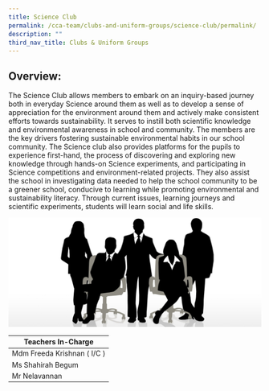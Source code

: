 ```yaml
---
title: Science Club
permalink: /cca-team/clubs-and-uniform-groups/science-club/permalink/
description: ""
third_nav_title: Clubs & Uniform Groups
---
```

Overview:
---------

The Science Club allows members to embark on an inquiry-based journey both in everyday Science around them as well as to develop a sense of appreciation for the environment around them and actively make consistent efforts towards sustainability. It serves to instill both scientific knowledge and environmental awareness in school and community. The members are the key drivers fostering sustainable environmental habits in our school community. The Science club also provides platforms for the pupils to experience first-hand, the process of discovering and exploring new knowledge through hands-on Science experiments, and participating in Science competitions and environment-related projects. They also assist the school in investigating data needed to help the school community to be a greener school, conducive to learning while promoting environmental and sustainability literacy. Through current issues, learning journeys and scientific experiments, students will learn social and life skills.

![](/images/staff.jpg)

| Teachers In-Charge |
| --- |
| Mdm Freeda Krishnan ( I/C ) |
| Ms Shahirah Begum |
| Mr Nelavannan |